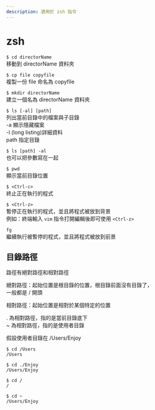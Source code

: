 ```yaml
---
description: 適用於 zsh 指令
---
```


# zsh

`$ cd directorName`  
移動到 directorName 資料夾

`$ cp file copyfile`  
複製一份 file 命名為 copyfile

`$ mkdir directorName`   
建立一個名為 directorName 資料夾

`$ ls [-al] [path]`  
列出當前目錄中的檔案與子目錄  
-a 顯示隱藏檔案  
-l \(long listing\)詳細資料  
path 指定目錄

`$ ls [path] -al`  
也可以把參數寫在一起

`$ pwd`  
顯示當前目錄位置

`$ <Ctrl-c>`  
終止正在執行的程式

`$ <Ctrl-z>`  
暫停正在執行的程式，並且將程式被放到背景  
例如：終端輸入 `vim` 指令打開編輯後即可使用 `<Ctrl-z>`

`fg`  
繼續執行被暫停的程式，並且將程式被放到前景

## 目錄路徑

路徑有絕對路徑和相對路徑

絕對路徑：起始位置是根目錄的位置，根目錄前面沒有目錄了，  
一般都是 / 開頭

相對路徑：起始位置是相對於某個特定的位置

. 為相對路徑，指的是當前目錄底下  
~ 為相對路徑，指的是使用者目錄

假設使用者目錄在 /Users/Enjoy

```text
$ cd /Users
/Users

$ cd ./Enjoy
/Users/Enjoy

$ cd /
/

$ cd ~
/Users/Enjoy
```

